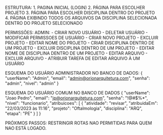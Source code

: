 
ESTRUTURA:
    1. PAGINA INICIAL (LOGIN)
    2. PÁGINA PARA ESCOLHER PROJETO
    3. PÁGINA PARA ESCOLHER DISCIPLINA DENTRO DO PROJETO
    4. PÁGINA EXIBINDO TODOS OS ARQUIVOS DA DISCIPLINA SELECIONADA DENTRO DO PROJETO SELECIONADO

PERMISSÕES:
    ADMIN: 
        - CRIAR NOVO USUÁRIO 
        - DELETAR USUÁRIO 
        - MODIFICAR PERMISSOES DE USUÁRIO 
        - CRIAR NOVO PROJETO - EXCLUIR PROJETO 
        - EDITAR NOME DO PROJETO 
        - CRIAR DISCIPLINA DENTRO DE UM PROJETO 
        - EXCLUIR DISCIPLINA DENTRO DE UM PROJETO 
        - EDITAR NOME DE DISCIPLINA DENTRO DE UM PROJETO 
        - EDITAR ARQUIVO 
        - EXCLUIR ARQUIVO 
        - ATRIBUIR TAREFA DE EDITAR ARQUIVO À UM USUÁRIO

ESQUEMA DO USUÁRIO ADMINISTRADOR NO BANCO DE DADOS:
    {
        "userName": "Admin",
        "email": "admin@orionarquitetura.com",
        "senha": "admin",
        "nivel": "admin"
    }

ESQUEMA DO USUÁRIO COMUM NO BANCO DE DADOS
    {
        "userName": "Joao Pedro",
        "email": "jp@orionarquitetura.com",
        "senha": "!@#$%*",
        "nivel": "funcionario",
        "atribuicoes": [
            {
                "atividade": "revisar",
                "atribuidaEm": "22/03/2023 às 11:16",
                "projeto": "Oftalmologia",
                "disciplina": "ARQ",
                "etapa": "PE"
            }
        ]
    }

PRÓXIMOS PASSOS:
    RESTRINGIR ROTAS NAO PERMITIDAS PARA QUEM NAO ESTÁ LOGADO.
    
